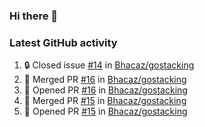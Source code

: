 ### Hi there 👋


### Latest GitHub activity
<!--START_SECTION:activity-->
1. 🔒 Closed issue [#14](https://github.com/Bhacaz/gostacking/issues/14) in [Bhacaz/gostacking](https://github.com/Bhacaz/gostacking)
2. 🎉 Merged PR [#16](https://github.com/Bhacaz/gostacking/pull/16) in [Bhacaz/gostacking](https://github.com/Bhacaz/gostacking)
3. 💪 Opened PR [#16](https://github.com/Bhacaz/gostacking/pull/16) in [Bhacaz/gostacking](https://github.com/Bhacaz/gostacking)
4. 🎉 Merged PR [#15](https://github.com/Bhacaz/gostacking/pull/15) in [Bhacaz/gostacking](https://github.com/Bhacaz/gostacking)
5. 💪 Opened PR [#15](https://github.com/Bhacaz/gostacking/pull/15) in [Bhacaz/gostacking](https://github.com/Bhacaz/gostacking)
<!--END_SECTION:activity-->

<!--
**Bhacaz/bhacaz** is a ✨ _special_ ✨ repository because its `README.md` (this file) appears on your GitHub profile.

Here are some ideas to get you started:

- 🔭 I’m currently working on ...
- 🌱 I’m currently learning ...
- 👯 I’m looking to collaborate on ...
- 🤔 I’m looking for help with ...
- 💬 Ask me about ...
- 📫 How to reach me: ...
- 😄 Pronouns: ...
- ⚡ Fun fact: ...
-->
